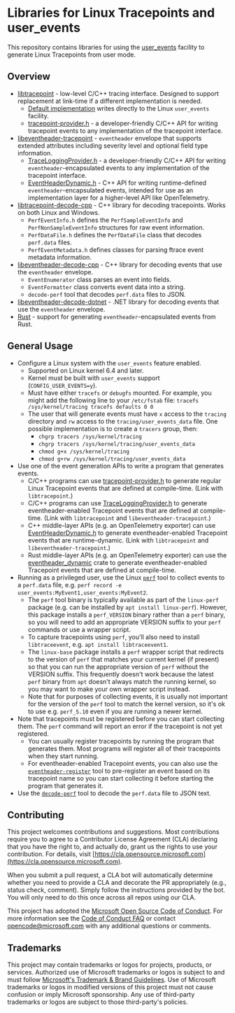 # Libraries for Linux Tracepoints and user_events

This repository contains libraries for using the
[user_events](https://docs.kernel.org/trace/user_events.html) facility to
generate Linux Tracepoints from user mode.

## Overview

- [libtracepoint](libtracepoint) -
  low-level C/C++ tracing interface. Designed to support replacement at
  link-time if a different implementation is needed.
  - [Default implementation](libtracepoint/src/tracepoint.c)
    writes directly to the Linux `user_events` facility.
  - [tracepoint-provider.h](libtracepoint/include/tracepoint/tracepoint-provider.h) -
    a developer-friendly C/C++ API for writing tracepoint events to any
    implementation of the tracepoint interface.
- [libeventheader-tracepoint](libeventheader-tracepoint) -
  `eventheader` envelope that supports extended attributes including severity
  level and optional field type information.
  - [TraceLoggingProvider.h](libeventheader-tracepoint/include/eventheader/TraceLoggingProvider.h) -
    a developer-friendly C/C++ API for writing `eventheader`-encapsulated
    events to any implementation of the tracepoint interface.
  - [EventHeaderDynamic.h](libeventheader-tracepoint/include/eventheader/EventHeaderDynamic.h) -
    C++ API for writing runtime-defined `eventheader`-encapsulated events,
    intended for use as an implementation layer for a higher-level API like
    OpenTelemetry.
- [libtracepoint-decode-cpp](libtracepoint-decode-cpp) -
  C++ library for decoding tracepoints. Works on both Linux and Windows.
  - `PerfEventInfo.h` defines the `PerfSampleEventInfo` and
    `PerfNonSampleEventInfo` structures for raw event information.
  - `PerfDataFile.h` defines the `PerfDataFile` class that decodes
    `perf.data` files.
  - `PerfEventMetadata.h` defines classes for parsing ftrace event metadata
    information.
- [libeventheader-decode-cpp](libeventheader-decode-cpp) -
  C++ library for decoding events that use the `eventheader` envelope.
  - `EventEnumerator` class parses an event into fields.
  - `EventFormatter` class converts event data into a string.
  - `decode-perf` tool that decodes `perf.data` files to JSON.
- [libeventheader-decode-dotnet](libeventheader-decode-dotnet) -
  .NET library for decoding events that use the `eventheader` envelope.
- [Rust](rust) - support for generating `eventheader`-encapsulated events from
  Rust.

## General Usage

- Configure a Linux system with the `user_events` feature enabled.
  - Supported on Linux kernel 6.4 and later.
  - Kernel must be built with `user_events` support (`CONFIG_USER_EVENTS=y`).
  - Must have either `tracefs` or `debugfs` mounted. For example, you might add
    the following line to your `/etc/fstab` file:
    `tracefs /sys/kernel/tracing tracefs defaults 0 0`
  - The user that will generate events must have `x` access to the `tracing`
    directory and `rw` access to the `tracing/user_events_data` file. One
    possible implementation is to create a `tracers` group, then:
    - `chgrp tracers /sys/kernel/tracing`
    - `chgrp tracers /sys/kernel/tracing/user_events_data`
    - `chmod g+x /sys/kernel/tracing`
    - `chmod g+rw /sys/kernel/tracing/user_events_data`
- Use one of the event generation APIs to write a program that generates events.
  - C/C++ programs can use
    [tracepoint-provider.h](libtracepoint/include/tracepoint/tracepoint-provider.h)
    to generate regular Linux Tracepoint events that are defined at compile-time.
    (Link with `libtracepoint`.)
  - C/C++ programs can use
    [TraceLoggingProvider.h](libeventheader-tracepoint/include/eventheader/TraceLoggingProvider.h)
    to generate eventheader-enabled Tracepoint events that are defined at
    compile-time. (Link with `libtracepoint` and `libeventheader-tracepoint`.)
  - C++ middle-layer APIs (e.g. an OpenTelemetry exporter) can use
    [EventHeaderDynamic.h](libeventheader-tracepoint/include/eventheader/EventHeaderDynamic.h)
    to generate eventheader-enabled Tracepoint events that are runtime-dynamic.
    (Link with `libtracepoint` and `libeventheader-tracepoint`.)
  - Rust middle-layer APIs (e.g. an OpenTelemetry exporter) can use the
    [eventheader_dynamic](rust/eventheader_dynamic/README.md) crate
    to generate eventheader-enabled Tracepoint events that are defined at
    compile-time.
- Running as a privileged user, use the Linux
  [`perf`](https://www.man7.org/linux/man-pages/man1/perf.1.html) tool
  to collect events to a `perf.data` file, e.g.
  `perf record -e user_events:MyEvent1,user_events:MyEvent2`.
  - The `perf` tool binary is typically available as part of the `linux-perf`
    package (e.g. can be installed by `apt install linux-perf`). However, this
    package installs a `perf_VERSION` binary rather than a `perf` binary, so
    you will need to add an appropriate VERSION suffix to your `perf` commands
    or use a wrapper script.
  - To capture tracepoints using `perf`, you'll also need to install
    `libtraceevent`, e.g. `apt install libtraceevent1`.
  - The `linux-base` package installs a `perf` wrapper script that redirects to
    the version of `perf` that matches your current kernel (if present) so that
    you can run the appropriate version of `perf` without the VERSION suffix.
    This frequently doesn't work because the latest `perf` binary from `apt`
    doesn't always match the running kernel, so you may want to make your own
    wrapper script instead.
  - Note that for purposes of collecting events, it is usually not important
    for the version of the `perf` tool to match the kernel version, so it's
    ok to use e.g. `perf_5.10` even if you are running a newer kernel.
- Note that tracepoints must be registered before you can start collecting
  them. The `perf` command will report an error if the tracepoint is not yet
  registered.
  - You can usually register tracepoints by running the program that generates
    them. Most programs will register all of their tracepoints when they start
    running.
  - For eventheader-enabled Tracepoint events, you can also use the
    [`eventheader-register`](libeventheader-tracepoint/tools/eventheader-register.cpp)
    tool to pre-register an event based on its tracepoint name so you can start
    collecting it before starting the program that generates it.
- Use the [`decode-perf`](libeventheader-decode-cpp/tools/decode-perf.cpp)
  tool to decode the `perf.data` file to JSON text.

## Contributing

This project welcomes contributions and suggestions.  Most contributions require you to agree to a
Contributor License Agreement (CLA) declaring that you have the right to, and actually do, grant us
the rights to use your contribution. For details, visit [https://cla.opensource.microsoft.com](https://cla.opensource.microsoft.com).

When you submit a pull request, a CLA bot will automatically determine whether you need to provide
a CLA and decorate the PR appropriately (e.g., status check, comment). Simply follow the instructions
provided by the bot. You will only need to do this once across all repos using our CLA.

This project has adopted the [Microsoft Open Source Code of Conduct](https://opensource.microsoft.com/codeofconduct/).
For more information see the [Code of Conduct FAQ](https://opensource.microsoft.com/codeofconduct/faq/) or
contact [opencode@microsoft.com](mailto:opencode@microsoft.com) with any additional questions or comments.

## Trademarks

This project may contain trademarks or logos for projects, products, or services. Authorized use of Microsoft
trademarks or logos is subject to and must follow
[Microsoft's Trademark & Brand Guidelines](https://www.microsoft.com/legal/intellectualproperty/trademarks/usage/general).
Use of Microsoft trademarks or logos in modified versions of this project must not cause confusion or imply Microsoft sponsorship.
Any use of third-party trademarks or logos are subject to those third-party's policies.
